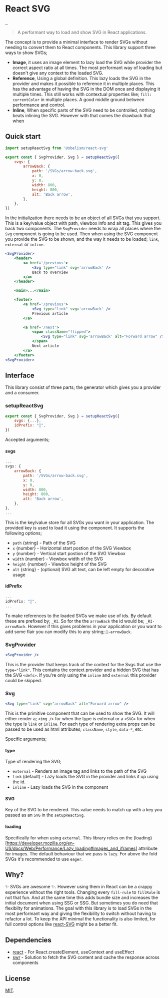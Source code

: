 # React SVG

<p>
  <a aria-label="NPM version" href="https://www.npmjs.com/package/@obelism/react-svg">
    <img alt="" src="https://badgen.net/npm/v/@obelism/react-svg">
  </a>
  <a aria-label="Package size" href="https://bundlephobia.com/result?p=@obelism/react-svg">
    <img alt="" src="https://badgen.net/bundlephobia/minzip/@obelism/react-svg">
  </a>
  <a aria-label="License" href="https://github.com/Obelism/react-SVG/blob/main/LICENSE">
    <img alt="" src="https://badgen.net/npm/license/@obelism/react-svg">
  </a>
</p>

> A performant way to load and show SVG in React applications.

The concept is to provide a minimal interface to render SVGs without needing to convert them to React components. This library support three ways to show SVGs;

- **Image**, it uses an image element to lazy load the SVG while provider the correct aspect ratio at all times. The most performant way of loading but doesn't give any context to the loaded SVG.
- **Reference**, Using a global definition. This lazy loads the SVG in the provider and makes it possible to reference it in multiple places. This has the advantage of having the SVG in the DOM once and displaying it multiple times. This still works with contextual properties like; `fill: currentColor` in multiple places. A good middle ground between performance and control.
- **Inline**, When specific parts of the SVG need to be controlled, nothing beats inlining the SVG. However with that comes the drawback that when

## Quick start

```js
import setupReactSvg from '@obelism/react-svg'

export const { SvgProvider, Svg } = setupReactSvg({
	svgs: {
		arrowBack: {
			path: '/SVGs/arrow-back.svg',
			x: 0,
			y: 0,
			width: 800,
			height: 800,
			alt: 'Back arrow',
		},
	},
})
```

In the initialization there needs to be an object of all SVGs that you support. This is a key/value object with path, viewbox info and alt tag. This gives you back two components. The `SvgProvider` needs to wrap all places where the `Svg` component is going to be used. Then when using the SVG component you provide the SVG to be shown, and the way it needs to be loaded; `link`, `external` or `inline`.

```jsx
<SvgProvider>
	<header>
		<a href='/previous'>
			<Svg type="link" svg='arrowBack' />
			Back to overview
		</a>
	</header>

	<main>...</main>

	<footer>
		<a href='/previous'>
			<Svg type="link" svg='arrowBack' />
			Previous article
		</a>

		<a href='/next'>
			<span className="flipped">
				<Svg type="link" svg='arrowBack' alt="Forward arrow" />
			</span>
			Next article
		</a>
	</footer>
<SvgProvider>
```

## Interface

This library consist of three parts; the generator which gives you a provider and a consumer.

### setupReactSvg

```js
export const { SvgProvider, Svg } = setupReactSvg({
	svgs: {...},
	idPrefix: "🦦",
})
```

Accepted arguments;

#### svgs

```js
...
svgs: {
	arrowBack: {
		path: '/SVGs/arrow-back.svg',
		x: 0,
		y: 0,
		width: 800,
		height: 800,
		alt: 'Back arrow',
	},
},
...
```

This is the key/value store for all SVGs you want in your application. The provided key is used to load it using the component. It supports the following options;

- `path` {string} - Path of the SVG
- `x` {number} - Horizontal start postion of the SVG Viewbox
- `y` {number} - Vertical start postion of the SVG Viewbox
- `width` {number} - Viewbox width of the SVG
- `height` {number} - Viewbox height of the SVG
- `alt` {string} - (optional) SVG alt text, can be left empty for decorative usage

#### idPrefix

```js
...
idPrefix: "🦦",
...
```

To make references to the loaded SVGs we make use of ids. By default these are prefixed by; `_RI`. So for the the `arrowBack` the id would be; `_RI-arrowBack`. However if this gives problems in your application or you want to add some flair you can modify this to any string; `🦦-arrowBack`.

### SvgProvider

```jsx
<SvgProvider />
```

This is the provider that keeps track of the context for the Svgs that use the `type="link"`. This contains the context provider and a hidden SVG that has the SVG `<defs>`. If you're only using the `inline` and `external` this provider could be skipped.

### Svg

```jsx
<Svg type="link" svg="arrowBack" alt="Forward arrow" />
```

This is the primitive component that can be used to show the SVG. It will either render a; `<img />` for when the type is external or a `<SVG>` for when the type is `link` or `inline`. For each type of rendering extra props can be passed to be used as html attributes; `className`, `style`, `data-*`, etc.

Specific arguments;

#### type

Type of rendering the SVG;

- `external` - Renders an image tag and links to the path of the SVG
- `link` (default) - Lazy loads the SVG in the provider and links it up using the id.
- `inline` - Lazy loads the SVG in the component

#### SVG

Key of the SVG to be rendered. This value needs to match up with a key you passed as an `SVG` in the `setupReactSvg`.

#### loading

Specifically for when using `external`. This library relies on the (loading)[https://developer.mozilla.org/en-US/docs/Web/Performance/Lazy_loading#images_and_iframes] attrribute for images. The default behaviour that we pass is `lazy`. For above the fold SVGs it's recommended to use `eager`.

## Why?

✨ SVGs are awesome ✨. However using them in React can be a crappy experience without the right tools. Changing every `fill-rule` to `fillRule` is not that fun. And at the same time this adds bundle size and increases the initial document when using SSG or SSG. But sometimes you do need that flexibilty for animations. The goal with this library is to load SVGs in the most performant way and giving the flexibility to switch without having to refactor a lot. To keep the API minimal the functionality is also limited, for full control options like [react-SVG](https://www.npmjs.com/package/react-SVG) might be a better fit.

## Dependencies

- [react](https://www.npmjs.com/package/react) - For React.createElement, useContext and useEffect
- [swr](https://www.npmjs.com/package/swr) - Solution to fetch the SVG content and cache the response across components

## License

[MIT](LICENSE).
